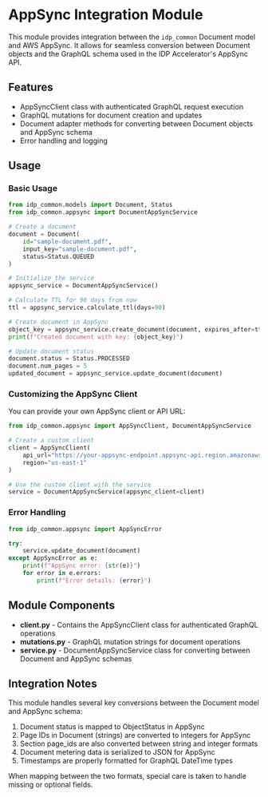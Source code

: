 # AppSync Integration Module

This module provides integration between the `idp_common` Document model and AWS AppSync. It allows for seamless conversion between Document objects and the GraphQL schema used in the IDP Accelerator's AppSync API.

## Features

- AppSyncClient class with authenticated GraphQL request execution
- GraphQL mutations for document creation and updates
- Document adapter methods for converting between Document objects and AppSync schema
- Error handling and logging

## Usage

### Basic Usage

```python
from idp_common.models import Document, Status
from idp_common.appsync import DocumentAppSyncService

# Create a document
document = Document(
    id="sample-document.pdf",
    input_key="sample-document.pdf",
    status=Status.QUEUED
)

# Initialize the service
appsync_service = DocumentAppSyncService()

# Calculate TTL for 90 days from now
ttl = appsync_service.calculate_ttl(days=90)

# Create document in AppSync
object_key = appsync_service.create_document(document, expires_after=ttl)
print(f"Created document with key: {object_key}")

# Update document status
document.status = Status.PROCESSED
document.num_pages = 5
updated_document = appsync_service.update_document(document)
```

### Customizing the AppSync Client

You can provide your own AppSync client or API URL:

```python
from idp_common.appsync import AppSyncClient, DocumentAppSyncService

# Create a custom client
client = AppSyncClient(
    api_url="https://your-appsync-endpoint.appsync-api.region.amazonaws.com/graphql",
    region="us-east-1"
)

# Use the custom client with the service
service = DocumentAppSyncService(appsync_client=client)
```

### Error Handling

```python
from idp_common.appsync import AppSyncError

try:
    service.update_document(document)
except AppSyncError as e:
    print(f"AppSync error: {str(e)}")
    for error in e.errors:
        print(f"Error details: {error}")
```

## Module Components

- **client.py** - Contains the AppSyncClient class for authenticated GraphQL operations
- **mutations.py** - GraphQL mutation strings for document operations
- **service.py** - DocumentAppSyncService class for converting between Document and AppSync schemas

## Integration Notes

This module handles several key conversions between the Document model and AppSync schema:

1. Document status is mapped to ObjectStatus in AppSync
2. Page IDs in Document (strings) are converted to integers for AppSync
3. Section page_ids are also converted between string and integer formats
4. Document metering data is serialized to JSON for AppSync
5. Timestamps are properly formatted for GraphQL DateTime types

When mapping between the two formats, special care is taken to handle missing or optional fields.